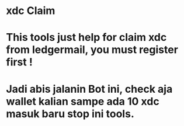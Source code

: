 # xdc Claim

# This tools just help for claim xdc from ledgermail, you must register first !
# Jadi abis jalanin Bot ini, check aja wallet kalian sampe ada 10 xdc masuk baru stop ini tools.
